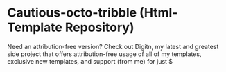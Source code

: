 # Cautious-octo-tribble (Html-Template Repository)

Need an attribution-free version? 
Check out Digitn, my latest and greatest side project that offers attribution-free usage of all of my templates, exclusive new templates, and support (from me) for just $
